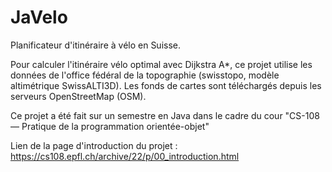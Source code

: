# JaVelo
Planificateur d'itinéraire à vélo en Suisse.

Pour calculer l'itinéraire vélo optimal avec Dijkstra A*, ce projet utilise les données de l'office fédéral de la topographie (swisstopo, modèle altimétrique SwissALTI3D).
Les fonds de cartes sont téléchargés depuis les serveurs OpenStreetMap (OSM).

Ce projet a été fait sur un semestre en Java dans le cadre du cour "CS-108 — Pratique de la programmation orientée-objet"

Lien de la page d'introduction du projet : https://cs108.epfl.ch/archive/22/p/00_introduction.html
